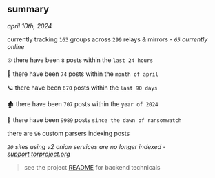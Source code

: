 
## summary
_april 10th, 2024_

currently tracking `163` groups across `299` relays & mirrors - _`65` currently online_

⏲ there have been `8` posts within the `last 24 hours`

🦈 there have been `74` posts within the `month of april`

🪐 there have been `670` posts within the `last 90 days`

🏚 there have been `707` posts within the `year of 2024`

🦕 there have been `9989` posts `since the dawn of ransomwatch`

there are `96` custom parsers indexing posts

_`20` sites using v2 onion services are no longer indexed - [support.torproject.org](https://support.torproject.org/onionservices/v2-deprecation/)_

> see the project [README](https://github.com/joshhighet/ransomwatch#ransomwatch--) for backend technicals
